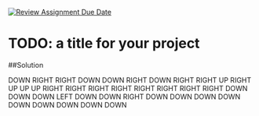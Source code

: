 [![Review Assignment Due Date](https://classroom.github.com/assets/deadline-readme-button-24ddc0f5d75046c5622901739e7c5dd533143b0c8e959d652212380cedb1ea36.svg)](https://classroom.github.com/a/XbZw8B6J)
# TODO: a title for your project

##Solution

DOWN 
RIGHT 
RIGHT 
DOWN 
DOWN 
RIGHT 
DOWN 
RIGHT 
RIGHT 
UP 
RIGHT 
UP 
UP 
UP 
RIGHT 
RIGHT 
RIGHT 
RIGHT 
RIGHT 
RIGHT 
RIGHT 
RIGHT 
DOWN 
DOWN 
DOWN 
LEFT 
DOWN 
DOWN 
RIGHT 
DOWN 
DOWN 
DOWN 
DOWN 
DOWN 
DOWN 
DOWN 
DOWN 
DOWN 
